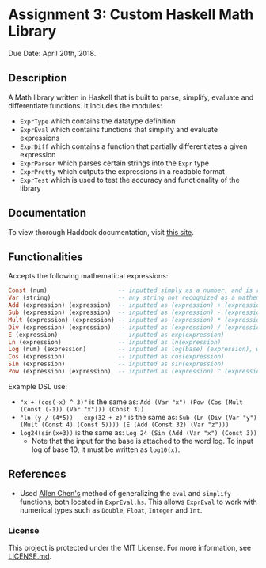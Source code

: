 # Assignment 3: Custom Haskell Math Library

Due Date: April 20th, 2018.

## Description
A Math library written in Haskell that is built to parse, simplify, evaluate and differentiate functions.
It includes the modules: 
- `ExprType` which contains the datatype definition
- `ExprEval` which contains functions that simplify and evaluate expressions
- `ExprDiff` which contains a function that partially differentiates a given expression
- `ExprParser` which parses certain strings into the `Expr` type
- `ExprPretty` which outputs the expressions in a readable format
- `ExprTest` which is used to test the accuracy and functionality of the library

## Documentation
To view thorough Haddock documentation, visit [this site](https://deleeuwj1.github.io/docs/).

## Functionalities
Accepts the following mathematical expressions:
```haskell
Const (num)                    -- inputted simply as a number, and is recognized as a Double, Float, Integer or Int
Var (string)                   -- any string not recognized as a mathematical expression is a variable  
Add (expression) (expression)  -- inputted as (expression) + (expression) 
Sub (expression) (expression)  -- inputted as (expression) - (expression)
Mult (expression) (expression) -- inputted as (expression) * (expression)
Div (expression) (expression)  -- inputted as (expression) / (expression)
E (expression)                 -- inputted as exp(expression)
Ln (expression)                -- inputted as ln(expression)
Log (num) (expression)         -- inputted as log(base) (expression), where base is a number
Cos (expression)               -- inputted as cos(expression)
Sin (expression)               -- inputted as sin(expression)
Pow (expression) (expression)  -- inputted as (expression) ^ (expression)
```
Example DSL use: 
- `"x + (cos(-x) ^ 3)"` is the same as: `Add (Var "x") (Pow (Cos (Mult (Const (-1)) (Var "x"))) (Const 3))`
- `"ln (y / (4*5)) - exp(32 + z)"` is the same as: `Sub (Ln (Div (Var "y") (Mult (Const 4) (Const 5)))) (E (Add (Const 32) (Var "z")))`
- `log24(sin(x+3))` is the same as: `Log 24 (Sin (Add (Var "x") (Const 3))` 
    - Note that the input for the base is attached to the word log. To input log of base 10, it must be written as `log10(x)`.

## References
  - Used [Allen Chen's](https://github.com/chenc118/CS1XA3/blob/master/Assign3/ExprDiff.hs) method of generalizing the `eval` and `simplify` functions, both located in `ExprEval.hs`. This allows `ExprEval` to work with numerical types such as `Double`, `Float`, `Integer` and `Int`.  

### License

This project is protected under the MIT License. For more information, see [LICENSE.md](https://github.com/deleeuwj1/CS1XA3/blob/master/Assign3/LICENSE.md).

